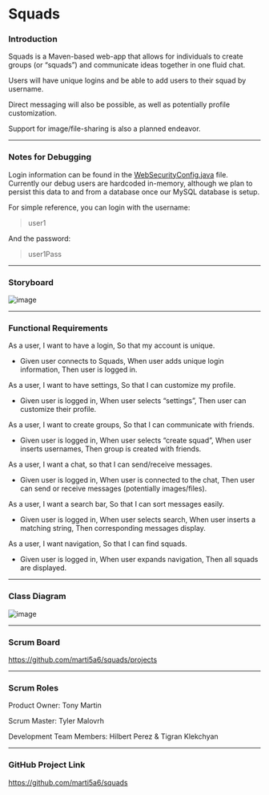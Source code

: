 # Squads


### Introduction

Squads is a Maven-based web-app that allows for individuals to create groups (or “squads”) and communicate ideas together in one fluid chat. 

Users will have unique logins and be able to add users to their squad by username. 

Direct messaging will also be possible, as well as potentially profile customization. 

Support for image/file-sharing is also a planned endeavor. 

---


### Notes for Debugging

Login information can be found in the [WebSecurityConfig.java](https://github.com/marti5a6/squads/blob/main/src/main/java/com/squads/WebSecurityConfig.java) file. Currently our debug users are hardcoded in-memory, although we plan to persist this data to and from a database once our MySQL database is setup.

For simple reference, you can login with the username: 
> user1

And the password: 
> user1Pass

---


### Storyboard

![image](https://user-images.githubusercontent.com/60075541/197642378-e2e00a3c-4d96-48c7-9c70-f66df58651c5.png)

---


### Functional Requirements

As a user, I want to have a login, So that my account is unique.
- Given user connects to Squads, When user adds unique login information, Then user is logged in.

As a user, I want to have settings, So that I can customize my profile.
- Given user is logged in, When user selects “settings”, Then user can customize their profile.

As a user, I want to create groups, So that I can communicate with friends.
- Given user is logged in, When user selects “create squad”, When user inserts usernames, Then group is created with friends.

As a user, I want a chat, so that I can send/receive messages.
- Given user is logged in, When user is connected to the chat, Then user can send or receive messages (potentially images/files).
 
As a user, I want a search bar, So that I can sort messages easily.
- Given user is logged in, When user selects search, When user inserts a matching string, Then corresponding messages display. 

As a user, I want navigation, So that I can find squads.
- Given user is logged in, When user expands navigation, Then all squads are displayed.

---


### Class Diagram

![image](https://user-images.githubusercontent.com/60075541/197643076-0f0163bf-2faf-4443-83b7-39a8fefa7c48.png)

---


### Scrum Board

https://github.com/marti5a6/squads/projects

---


### Scrum Roles

Product Owner: Tony Martin

Scrum Master: Tyler Malovrh

Development Team Members: Hilbert Perez & Tigran Klekchyan

---


### GitHub Project Link

https://github.com/marti5a6/squads 
